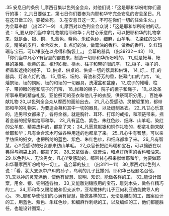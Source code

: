 .35 
安息日的条例 
1_摩西召集以色列全会众，对他们说：「这是耶和华吩咐你们遵行的事： 2_六日要做工，第七日你们要奉为向耶和华守完全安息的安息圣日。凡在这日做工的，要被处死。 3_在安息日这一天，不可在你们一切的住处生火。」 
为会幕奉献 
（出25?1－9） 
4_摩西对以色列全会众说：「这是耶和华所吩咐的话，说： 5_要从你们当中拿礼物献给耶和华；凡甘心乐意的，可以把耶和华的礼物拿来，就是金、银、铜， 6_蓝色、紫色、朱红色纱，细麻，山羊毛， 7_染红的公羊皮，精美的皮料，金合欢木， 8_点灯的油，做膏油的香料、做香的香料， 9_红玛瑙与宝石，可以镶嵌在以弗得和胸袋上。」 
会幕的器具 
（出39?32－43） 
10_「你们当中凡心Y有智慧的都要来，制造一切耶和华所吩咐的， 11_就是帐幕、帐幕的罩棚、帐幕的盖、棺印⑹板、横木、柱子和带卯眼的座， 12_柜子、柜子的、柜盖和遮掩的幔子， 13_供桌、供桌的、供桌一切的器具和供饼， 14_灯_、灯_的器具、灯和点灯的油， 15_香坛、坛的、膏油和芬芳的香，帐幕门口的门帘， 16_燔祭坛、坛的铜网、坛的和坛的一切器具，洗濯盆和盆座， 17_院子的帷幔、柱子、带卯眼的座和院子的门帘， 18_帐幕的橛子、院子的橛子和绳子， 19_以及圣所事奉用的精@礼服，亚伦祭司的圣衣和他儿子的衣服，供祭司职分用。」 
百姓奉献礼物 
20_以色列全会众从摩西的面前出去。 21_凡心受感动，灵被驱策的，都带耶和华的礼物来，为要造会幕和其中一切的器具，以及缝制圣衣。 22_凡甘心乐意的，连男带女都来了，各将金器，就是胸针、耳环、打印的戒指，和项链带来，摇着金器的摇祭献给耶和华。 23_凡有蓝色、紫色、朱红色纱、细麻、山羊毛、染红的公羊皮、精美皮料的，都拿了来； 24_凡愿意献银和铜作礼物的，都拿礼物来献给耶和华；凡有金合欢木可做各种用途的也都拿了来。 25_凡心中有智慧，可以亲手纺织的妇女，也把所纺的蓝色、紫色、朱红色纱，和细麻都拿了来。 26_凡有智慧，心Y受感动的妇女都来纺山羊毛。 27_众官长把红玛瑙和宝石，可以镶嵌在以弗得与胸袋上的，都拿了来， 28_又拿做香，做膏油，和点灯所需的香料和油来。 29_以色列人，无论男女，凡心Y受感动的，都带甘心祭来献给耶和华，为要做耶和华藉摩西所吩咐的一切工。 
造会幕的技工 
（出31?1－11） 
30_摩西对以色列人说：「看，犹大支派中户珥的孙子，乌利的儿子比撒列，耶和华已经题名召他， 31_又以神的灵充满他，使他有智慧、聪明、知识，能做各样的工， 32_能设计图案，用金、银、铜制造各物， 33_又能雕刻镶嵌用的宝石，雕刻木头，做各样精巧的工。 34_耶和华又赐给他和但支派中，亚希撒抹的儿子亚何利亚伯能教导人的心。 35_耶和华使他们的心满有智慧，能做各样的工，无论是雕刻的工，图案设计的工，用蓝色、紫色、朱红色纱，和细麻作刺绣的工，以及编织的工，他们都能胜任，也能设计图案。」 
.